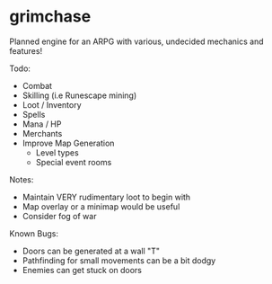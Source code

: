 # grimchase

Planned engine for an ARPG with various, undecided mechanics and features!

Todo:
- Combat
- Skilling (i.e Runescape mining)
- Loot / Inventory
- Spells
- Mana / HP
- Merchants
- Improve Map Generation
    - Level types
    - Special event rooms

Notes:
- Maintain VERY rudimentary loot to begin with
- Map overlay or a minimap would be useful
- Consider fog of war

Known Bugs:
- Doors can be generated at a wall "T"
- Pathfinding for small movements can be a bit dodgy
- Enemies can get stuck on doors
